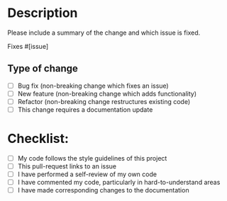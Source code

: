 # Description

Please include a summary of the change and which issue is fixed.

Fixes #[issue]

## Type of change

- [ ] Bug fix (non-breaking change which fixes an issue)
- [ ] New feature (non-breaking change which adds functionality)
- [ ] Refactor (non-breaking change restructures existing code)
- [ ] This change requires a documentation update

# Checklist:

- [ ] My code follows the style guidelines of this project
- [ ] This pull-request links to an issue
- [ ] I have performed a self-review of my own code
- [ ] I have commented my code, particularly in hard-to-understand areas
- [ ] I have made corresponding changes to the documentation